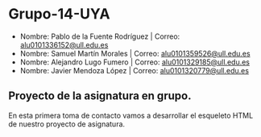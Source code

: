 # Grupo-14-UYA
* Nombre: Pablo de la Fuente Rodríguez | Correo: alu0101336152@ull.edu.es
* Nombre: Samuel Martín Morales        | Correo: alu0101359526@ull.edu.es
* Nombre: Alejandro Lugo Fumero        | Correo: alu0101329185@ull.edu.es
* Nombre: Javier Mendoza López         | Correo: alu0101320779@ull.edu.es


## Proyecto de la asignatura en grupo.

En esta primera toma de contacto vamos a desarrollar el esqueleto HTML de nuestro proyecto de asignatura.
